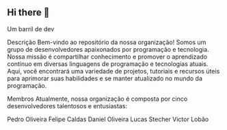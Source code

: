 ## Hi there 👋
Um barril de dev

Descrição
Bem-vindo ao repositório da nossa organização! Somos um grupo de desenvolvedores apaixonados por programação e tecnologia. Nossa missão é compartilhar conhecimento e promover o aprendizado contínuo em diversas linguagens de programação e tecnologias atuais. Aqui, você encontrará uma variedade de projetos, tutoriais e recursos úteis para aprimorar suas habilidades e se manter atualizado no mundo da programação.

Membros
Atualmente, nossa organização é composta por cinco desenvolvedores talentosos e entusiastas:

Pedro Oliveira
Felipe Caldas
Daniel Oliveira
Lucas Stecher
Victor Lobão
